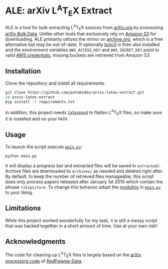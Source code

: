 # ALE: arXiv L<sup>A</sup>T<sub>E</sub>X Extract
ALE is a tool for bulk extracting L<sup>A</sup>T<sub>E</sub>X sources from
[arXiv.org](https://arxiv.org) by processing [arXiv Bulk
Data](https://info.arxiv.org/help/bulk_data_s3.html). Unlike other tools that
exclusively rely on [Amazon S3](https://aws.amazon.com/s3) for downloading, ALE
primarily utilizes the mirror on
[archive.org](https://archive.org/details/arxiv-bulk), which is a free
alternative but may be out-of-date. If optionally
[boto3](https://github.com/boto/boto3) is then also installed and the
environment variables `AWS_ACCESS_KEY` and `AWS_SECRET_KEY` point to valid [AWS
credentials](https://docs.aws.amazon.com/IAM/latest/UserGuide/security-creds.html),
missing buckets are retrieved from Amazon S3.

## Installation
Clone the repository and install all requirements.
```sh
git clone https://github.com/potamides/arxiv-latex-extract.git
cd arxiv-latex-extract
pip install -r requirements.txt
```
In addition, this project needs
[`latexpand`](https://gitlab.com/latexpand/latexpand) to flatten
L<sup>A</sup>T<sub>E</sub>X files, so make sure it is installed and on your
`PATH`.

## Usage
To launch the script execute [`main.py`](./main.py):
```sh
python main.py
```
It will display a progress bar and extracted files will be saved in
`extracted/`. Archive files are downloaded to `archives/` as needed and deleted
right after. By default, to keep the number of retrieved files manageable, this
script does only process papers released after January 1st 2010 which contain
the phrase `tikzpicture`. To change this behavior adapt the
[modulino](https://rosettacode.org/wiki/Modulinos) in [`main.py`](./main.py) to
your liking.

## Limitations
While this project worked wonderfully for my task, it is still a messy script
that was hacked together in a short amount of time. Use at your own risk!

## Acknowledgments
The code for cleaning up L<sup>A</sup>T<sub>E</sub>X files is largely based on
the [arXiv processing
code](https://github.com/togethercomputer/RedPajama-Data/tree/main/data_prep/arxiv)
of [RedPajama-Data](https://github.com/togethercomputer/RedPajama-Data).
